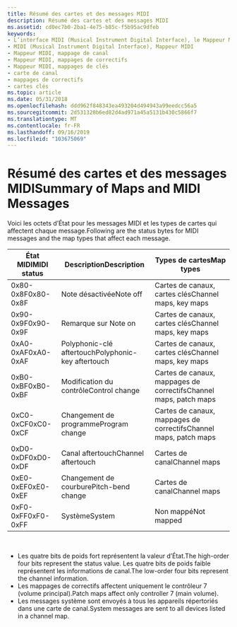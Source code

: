 ```yaml
---
title: Résumé des cartes et des messages MIDI
description: Résumé des cartes et des messages MIDI
ms.assetid: cd0ec7b0-2ba1-4e75-b85c-f5b95ac9dfeb
keywords:
- L’interface MIDI (Musical Instrument Digital Interface), le Mappeur MIDI
- MIDI (Musical Instrument Digital Interface), Mappeur MIDI
- Mappeur MIDI, mappage de canal
- Mappeur MIDI, mappages de correctifs
- Mappeur MIDI, mappages de clés
- carte de canal
- mappages de correctifs
- cartes clés
ms.topic: article
ms.date: 05/31/2018
ms.openlocfilehash: ddd962f848343ea493204d494943a99eedcc56a5
ms.sourcegitcommit: 2d531328b6ed82d4ad971a45a5131b430c5866f7
ms.translationtype: MT
ms.contentlocale: fr-FR
ms.lasthandoff: 09/16/2019
ms.locfileid: "103675069"
---
```

# <a name="summary-of-maps-and-midi-messages"></a><span data-ttu-id="e75f0-111">Résumé des cartes et des messages MIDI</span><span class="sxs-lookup"><span data-stu-id="e75f0-111">Summary of Maps and MIDI Messages</span></span>

<span data-ttu-id="e75f0-112">Voici les octets d’État pour les messages MIDI et les types de cartes qui affectent chaque message.</span><span class="sxs-lookup"><span data-stu-id="e75f0-112">Following are the status bytes for MIDI messages and the map types that affect each message.</span></span>



| <span data-ttu-id="e75f0-113">État MIDI</span><span class="sxs-lookup"><span data-stu-id="e75f0-113">MIDI status</span></span> | <span data-ttu-id="e75f0-114">Description</span><span class="sxs-lookup"><span data-stu-id="e75f0-114">Description</span></span>               | <span data-ttu-id="e75f0-115">Types de cartes</span><span class="sxs-lookup"><span data-stu-id="e75f0-115">Map types</span></span>                |
|-------------|---------------------------|--------------------------|
| <span data-ttu-id="e75f0-116">0x80-0x8F</span><span class="sxs-lookup"><span data-stu-id="e75f0-116">0x80-0x8F</span></span>   | <span data-ttu-id="e75f0-117">Note désactivée</span><span class="sxs-lookup"><span data-stu-id="e75f0-117">Note off</span></span>                  | <span data-ttu-id="e75f0-118">Cartes de canaux, cartes clés</span><span class="sxs-lookup"><span data-stu-id="e75f0-118">Channel maps, key maps</span></span>   |
| <span data-ttu-id="e75f0-119">0x90-0x9F</span><span class="sxs-lookup"><span data-stu-id="e75f0-119">0x90-0x9F</span></span>   | <span data-ttu-id="e75f0-120">Remarque sur </span><span class="sxs-lookup"><span data-stu-id="e75f0-120">Note on</span></span>                   | <span data-ttu-id="e75f0-121">Cartes de canaux, cartes clés</span><span class="sxs-lookup"><span data-stu-id="e75f0-121">Channel maps, key maps</span></span>   |
| <span data-ttu-id="e75f0-122">0xA0-0xAF</span><span class="sxs-lookup"><span data-stu-id="e75f0-122">0xA0-0xAF</span></span>   | <span data-ttu-id="e75f0-123">Polyphonic-clé aftertouch</span><span class="sxs-lookup"><span data-stu-id="e75f0-123">Polyphonic-key aftertouch</span></span> | <span data-ttu-id="e75f0-124">Cartes de canaux, cartes clés</span><span class="sxs-lookup"><span data-stu-id="e75f0-124">Channel maps, key maps</span></span>   |
| <span data-ttu-id="e75f0-125">0xB0-0xBF</span><span class="sxs-lookup"><span data-stu-id="e75f0-125">0xB0-0xBF</span></span>   | <span data-ttu-id="e75f0-126">Modification du contrôle</span><span class="sxs-lookup"><span data-stu-id="e75f0-126">Control change</span></span>            | <span data-ttu-id="e75f0-127">Cartes de canaux, mappages de correctifs</span><span class="sxs-lookup"><span data-stu-id="e75f0-127">Channel maps, patch maps</span></span> |
| <span data-ttu-id="e75f0-128">0xC0-0xCF</span><span class="sxs-lookup"><span data-stu-id="e75f0-128">0xC0-0xCF</span></span>   | <span data-ttu-id="e75f0-129">Changement de programme</span><span class="sxs-lookup"><span data-stu-id="e75f0-129">Program change</span></span>            | <span data-ttu-id="e75f0-130">Cartes de canaux, mappages de correctifs</span><span class="sxs-lookup"><span data-stu-id="e75f0-130">Channel maps, patch maps</span></span> |
| <span data-ttu-id="e75f0-131">0xD0-0xDF</span><span class="sxs-lookup"><span data-stu-id="e75f0-131">0xD0-0xDF</span></span>   | <span data-ttu-id="e75f0-132">Canal aftertouch</span><span class="sxs-lookup"><span data-stu-id="e75f0-132">Channel aftertouch</span></span>        | <span data-ttu-id="e75f0-133">Cartes de canal</span><span class="sxs-lookup"><span data-stu-id="e75f0-133">Channel maps</span></span>             |
| <span data-ttu-id="e75f0-134">0xE0-0xEF</span><span class="sxs-lookup"><span data-stu-id="e75f0-134">0xE0-0xEF</span></span>   | <span data-ttu-id="e75f0-135">Changement de courbure</span><span class="sxs-lookup"><span data-stu-id="e75f0-135">Pitch-bend change</span></span>         | <span data-ttu-id="e75f0-136">Cartes de canal</span><span class="sxs-lookup"><span data-stu-id="e75f0-136">Channel maps</span></span>             |
| <span data-ttu-id="e75f0-137">0xF0-0xFF</span><span class="sxs-lookup"><span data-stu-id="e75f0-137">0xF0-0xFF</span></span>   | <span data-ttu-id="e75f0-138">Système</span><span class="sxs-lookup"><span data-stu-id="e75f0-138">System</span></span>                    | <span data-ttu-id="e75f0-139">Non mappé</span><span class="sxs-lookup"><span data-stu-id="e75f0-139">Not mapped</span></span>               |



 

-   <span data-ttu-id="e75f0-140">Les quatre bits de poids fort représentent la valeur d’État.</span><span class="sxs-lookup"><span data-stu-id="e75f0-140">The high-order four bits represent the status value.</span></span> <span data-ttu-id="e75f0-141">Les quatre bits de poids faible représentent les informations de canal.</span><span class="sxs-lookup"><span data-stu-id="e75f0-141">The low-order four bits represent the channel information.</span></span>
-   <span data-ttu-id="e75f0-142">Les mappages de correctifs affectent uniquement le contrôleur 7 (volume principal).</span><span class="sxs-lookup"><span data-stu-id="e75f0-142">Patch maps affect only controller 7 (main volume).</span></span>
-   <span data-ttu-id="e75f0-143">Les messages système sont envoyés à tous les appareils répertoriés dans une carte de canal.</span><span class="sxs-lookup"><span data-stu-id="e75f0-143">System messages are sent to all devices listed in a channel map.</span></span>

 

 




